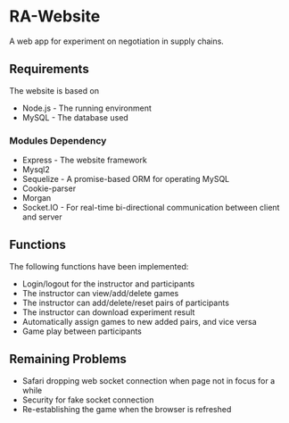 # RA-Website

A web app for experiment on negotiation in supply chains.

## Requirements

The website is based on 

* Node.js - The running environment
* MySQL - The database used

### Modules Dependency

* Express - The website framework
* Mysql2
* Sequelize - A promise-based ORM for operating MySQL
* Cookie-parser
* Morgan 
* Socket.IO - For real-time bi-directional communication between client and server

## Functions 

The following functions have been implemented:

* Login/logout for the instructor and participants
* The instructor can view/add/delete games
* The instructor can add/delete/reset pairs of participants
* The instructor can download experiment result
* Automatically assign games to new added pairs, and vice versa
* Game play between participants

## Remaining Problems

* Safari dropping web socket connection when page not in focus for a while
* Security for fake socket connection
* Re-establishing the game when the browser is refreshed